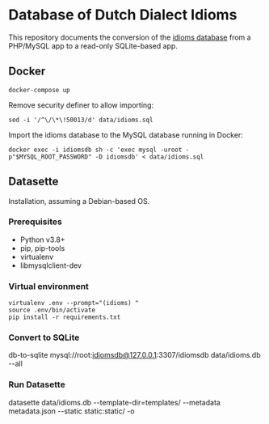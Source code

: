 # Database of Dutch Dialect Idioms

This repository documents the conversion of the [idioms database](https://idioms.hum.uu.nl/) from a PHP/MySQL app to a read-only SQLite-based app.

## Docker

`docker-compose up`

Remove security definer to allow importing:

`sed -i '/^\/\*\!50013/d' data/idioms.sql`

Import the idioms database to the MySQL database running in Docker:

`docker exec -i idiomsdb sh -c 'exec mysql -uroot -p"$MYSQL_ROOT_PASSWORD" -D idiomsdb' < data/idioms.sql`

## Datasette

Installation, assuming a Debian-based OS.

### Prerequisites

- Python v3.8+
- pip, pip-tools
- virtualenv
- libmysqlclient-dev

### Virtual environment

    virtualenv .env --prompt="(idioms) "
    source .env/bin/activate
    pip install -r requirements.txt

### Convert to SQLite

db-to-sqlite mysql://root:idiomsdb@127.0.0.1:3307/idiomsdb data/idioms.db --all

### Run Datasette

datasette data/idioms.db --template-dir=templates/ --metadata metadata.json --static static:static/ -o
